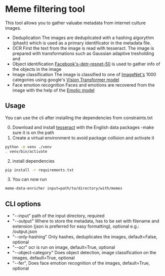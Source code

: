 # Meme filtering tool

This tool allows you to gather valuabe metadata from internet culture images. 

- Deduplication
The images are deduplicated with a hashing algorythm (phash) which is used as a primary identificator in the metadata file. 
- OCR
First the text from the image is read with tesseract.  The image is prepared with transformations such as Gaussian adaptive tresholding and  
- Object identification
[Facebook's-detr-resnet-50](https://huggingface.co/facebook/detr-resnet-50) is used to gather info of the objects in the image
- Image classification
The image is classified to one of [ImageNet's](https://github.com/Alibaba-MIIL/ImageNet21K) 1000 categories using google's [Vision Transformer model](https://huggingface.co/google/vit-base-patch16-224)
- Face emotion recognition
Faces and emotions are recovered from the image with the help of the [Emotic model](https://github.com/Tandon-A/emotic)

## Usage

You can use the cli after installing the dependencies from constraints.txt

0. Download and install [tesseract](https://github.com/tesseract-ocr/tesseract#installing-tesseract) with the English data packages -make sure it is on the path
1. Create a virtual environment to avoid package collision and activate it
```bash
python -m venv ./venv
. venv/bin/activate
```
2. install dependencies
```bash
pip install -r requirements.txt
```
3. You can now run 
```bash
meme-data-enricher input=path/to/directory/with/memes
```

## CLI options

- "--input" path of the input directory, required
- "--output" Where to store the metadata, has to be set with filename and extension (json is preferred for easy formatting), optional e.g.: /output.json
- "--only-hashing" Only hashes, deduplicates the images, default=False, optional
- "--ocr" ocr is run on image,  default=True, optional
- "--object-category" Does object detection, image classification on the images, default=True, optional
- "--fer", Does face emotion recognition of the images, default=True, optional